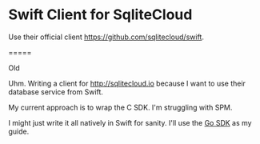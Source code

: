 # Swift Client for SqliteCloud

Use their official client https://github.com/sqlitecloud/swift.


=====

Old

Uhm. Writing a client for http://sqlitecloud.io because I want to use their database service from Swift.

My current approach is to wrap the C SDK. I'm struggling with SPM.

I might just write it all natively in Swift for sanity. I'll use the [Go SDK](https://github.com/sqlitecloud/go-sdk/tree/4d8ea27d11250af8f90752d808a015b6a93b0d21) as my guide.
